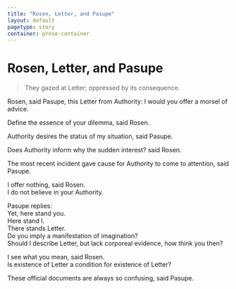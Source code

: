 ```yaml
---
title: "Rosen, Letter, and Pasupe"
layout: default
pagetype: story
container: prose-container
---
```


# Rosen, Letter, and Pasupe        
         
> They gazed at Letter; oppressed by its consequence.    
    
Rosen, said Pasupe, this Letter from Authority: I would you offer a morsel of advice.     
        
Define the essence of your dilemma, said Rosen.        
        
Authority desires the status of my situation, said Pasupe.        
        
Does Authority inform why the sudden interest? said Rosen.        
        
The most recent incident gave cause for Authority to come to attention, said Pasupe.        
        
I offer nothing, said Rosen.        
I do not believe in your Authority.        
        
Pasupe replies:         
Yet, here stand you.        
Here stand I.        
There stands Letter.        
Do you imply a manifestation of imagination?        
Should I describe Letter, but lack corporeal evidence, how think you then?        
        
I see what you mean, said Rosen.        
Is existence of Letter a condition for existence of Letter?        
        
These official documents are always so confusing, said Pasupe.        
    
